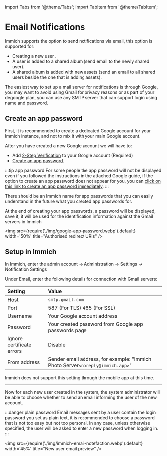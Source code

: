 import Tabs from '@theme/Tabs';
import TabItem from '@theme/TabItem';

# Email Notifications

Immich supports the option to send notifications via email, this option is supported for:

- Creating a new user .
- A user is added to a shared album (send email to the newly shared user).
- A shared album is added with new assets (send an email to all shared users beside the one that is adding assets).

The easiest way to set up a mail server for notifications is through Google, you may want to avoid using Gmail for privacy reasons or as part of your degoogle plan, you can use any SMTP server that can support login using name and password.

## Create an app password

First, it is recommended to create a dedicated Google account for your Immich instance, and not to mix it with your main Google account.

After you have created a new Google account we will have to:

- Add [2-Step Verification](https://support.google.com/accounts/answer/185839) to your Google account (Required)
- [Create an app password](https://support.google.com/accounts/answer/185833).

:::tip app password
For some people the app password will not be displayed even if you followed the instructions in the attached Google guide, if the option to create an app password does not appear for you, you can [click on this link to create an app password immediately](https://myaccount.google.com/apppasswords).
:::

There should be an Immich name for app passwords that you can easily understand in the future what you created app passwords for.

At the end of creating your app passwords, a password will be displayed, save it, it will be used for the identification information against the Gmail servers in Immich

<img src={require('./img/google-app-password.webp').default} width='50%' title="Authorised redirect URIs" />

<Tabs>
  <TabItem value="Computer" label="Computer" default>

## Setup in Immich

In Immich, enter the admin account -> Administration -> Settings -> Notification Settings

Under Email, enter the following details for connection with Gmail servers:

| Setting                   | Value                                                                          |
| :------------------------ | :----------------------------------------------------------------------------- |
| Host                      | `smtp.gmail.com`                                                               |
| Port                      | 587 (For TLS) 465 (For SSL)                                                    |
| Username                  | Your Google account address                                                    |
| Password                  | Your created password from Google app passwords page                           |
| Ignore certificate errors | Disable                                                                        |
| From address              | Sender email address, for example: "Immich Photo Server`<noreply@immich.app>`" |

</TabItem>
<TabItem value="Mobile" label="Mobile">

Immich does not support this setting through the mobile app at this time.

</TabItem>
</Tabs>

---

Now for each new user created in the system, the system administrator will be able to choose whether to send an email informing the user of the new account.

:::danger plain password
Email messages sent by a user contain the login password you set as plain text, it is recommended to choose a password that is not too easy but not too personal. In any case, unless otherwise specified, the user will be asked to enter a new password when logging in.
:::

<img src={require('./img/immich-email-notefaction.webp').default} width='45%' title="New user email preview" />
